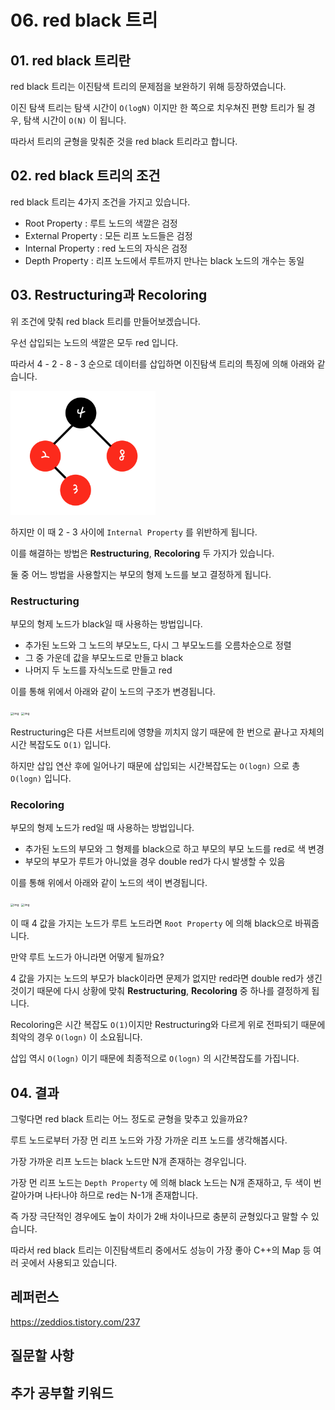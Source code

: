 # 06. red black 트리

## 01. red black 트리란

red black 트리는 이진탐색 트리의 문제점을 보완하기 위해 등장하였습니다.

이진 탐색 트리는 탐색 시간이 `O(logN)` 이지만 한 쪽으로 치우쳐진 편향 트리가 될 경우, 탐색 시간이  `O(N)` 이 됩니다.

따라서 트리의 균형을 맞춰준 것을 red black 트리라고 합니다.





## 02. red black 트리의 조건

red black 트리는 4가지 조건을 가지고 있습니다.

* Root Property : 루트 노드의 색깔은 검정
* External Property : 모든 리프 노드들은 검정
* Internal Property : red 노드의 자식은 검정
* Depth Property : 리프 노드에서 루트까지 만나는 black 노드의 개수는 동일



## 03. Restructuring과 Recoloring

위 조건에 맞춰 red black 트리를 만들어보겠습니다.

우선 삽입되는 노드의 색깔은 모두 red 입니다.

따라서 4 - 2 - 8 - 3 순으로 데이터를 삽입하면 이진탐색 트리의 특징에 의해 아래와 같습니다.



<img src="../images/data_structure/06_redblack1.png" alt="img" style="zoom: 33%;" />

하지만 이 때 2 - 3 사이에 `Internal Property` 를 위반하게 됩니다.

이를 해결하는 방법은 **Restructuring**, **Recoloring**  두 가지가 있습니다.

둘 중 어느 방법을 사용할지는 부모의 형제 노드를 보고 결정하게 됩니다.



### Restructuring

부모의 형제 노드가 black일 때 사용하는 방법입니다.

* 추가된 노드와 그 노드의 부모노드, 다시 그 부모노드를 오름차순으로 정렬
* 그 중 가운데 값을 부모노드로 만들고 black
* 나머지 두 노드를 자식노드로 만들고 red



이를 통해 위에서 아래와 같이 노드의 구조가 변경됩니다.

<img src="/Users/rkdalstjd9/Desktop/CS_STUDY/Minsung/images/data_structure/06_redblack2.png" alt="img" style="zoom:33%;" />

<img src="/Users/rkdalstjd9/Desktop/CS_STUDY/Minsung/images/data_structure/06_redblack3.png" alt="img" style="zoom:33%;" />

Restructuring은 다른 서브트리에 영향을 끼치지 않기 때문에 한 번으로 끝나고 자체의 시간 복잡도도 `O(1)` 입니다.

하지만 삽입 연산 후에 일어나기 때문에 삽입되는 시간복잡도는 `O(logn)` 으로 총  `O(logn)` 입니다.



### Recoloring

부모의 형제 노드가 red일 때 사용하는 방법입니다.

* 추가된 노드의 부모와 그 형제를 black으로 하고 부모의 부모 노드를 red로 색 변경
* 부모의 부모가 루트가 아니었을 경우 double red가 다시 발생할 수 있음



이를 통해 위에서 아래와 같이 노드의 색이 변경됩니다.

<img src="/Users/rkdalstjd9/Desktop/CS_STUDY/Minsung/images/data_structure/06_redblack4.png" alt="img" style="zoom:33%;" />

<img src="/Users/rkdalstjd9/Desktop/CS_STUDY/Minsung/images/data_structure/06_redblack5.png" alt="img" style="zoom:33%;" />

이 때 4 값을 가지는 노드가 루트 노드라면  `Root Property` 에 의해 black으로 바꿔줍니다.



만약 루트 노드가 아니라면 어떻게 될까요?

4 값을 가지는 노드의 부모가 black이라면 문제가 없지만 red라면 double red가 생긴 것이기 때문에 다시 상황에 맞춰  **Restructuring**, **Recoloring**  중 하나를 결정하게 됩니다.



Recoloring은 시간 복잡도 `O(1)`이지만 Restructuring와 다르게 위로 전파되기 때문에 최악의 경우 `O(logn)` 이 소요됩니다.

삽입 역시  `O(logn)`  이기 때문에 최종적으로  `O(logn)` 의 시간복잡도를 가집니다.



## 04. 결과

그렇다면 red black 트리는 어느 정도로 균형을 맞추고 있을까요?

루트 노드로부터 가장 먼 리프 노드와 가장 가까운 리프 노드를 생각해봅시다.

가장 가까운 리프 노드는 black 노드만 N개 존재하는 경우입니다.

가장 먼 리프 노드는 `Depth Property` 에 의해 black 노드는 N개 존재하고, 두 색이 번갈아가며 나타나야 하므로 red는 N-1개 존재합니다.



즉 가장 극단적인 경우에도 높이 차이가 2배 차이나므로 충분히 균형있다고 말할 수 있습니다.

따라서 red black 트리는 이진탐색트리 중에서도 성능이 가장 좋아 C++의 Map 등 여러 곳에서 사용되고 있습니다.





## 레퍼런스

https://zeddios.tistory.com/237

## 질문할 사항

## 추가 공부할 키워드

